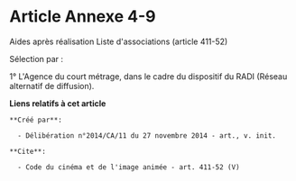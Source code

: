 # Article Annexe 4-9

Aides après réalisation Liste d'associations (article 411-52) 

Sélection par : 

1° L'Agence du court métrage, dans le cadre du dispositif du RADI (Réseau alternatif de diffusion).

**Liens relatifs à cet article**

	**Créé par**:

	  - Délibération n°2014/CA/11 du 27 novembre 2014 - art., v. init.

	**Cite**:

	  - Code du cinéma et de l'image animée - art. 411-52 (V)
